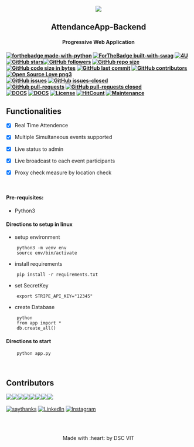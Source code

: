 <p align="center">
	<img src="https://user-images.githubusercontent.com/30529572/72455010-fb38d400-37e7-11ea-9c1e-8cdeb5f5906e.png" />
	<h2 align="center"> AttendanceApp-Backend  </h2>
	<h4 align="center"> Progressive Web Application <h4>
</p>

[![forthebadge made-with-python](http://ForTheBadge.com/images/badges/made-with-python.svg)](https://www.python.org/) [![ForTheBadge built-with-swag](http://ForTheBadge.com/images/badges/built-with-swag.svg)](https://GitHub.com/D-E-F-E-A-T/) [![4U](https://forthebadge.com/images/badges/for-you.svg)](https://github.com/GDGVIT/)
</br>
[![GitHub stars](https://img.shields.io/github/stars/GDGVIT/AttendanceApp-Backend.svg?style=social&label=Star&maxAge=2592000)](https://GitHub.com/GDGVIT/AttendanceApp-Backend/stargazers/)[![GitHub followers](https://img.shields.io/github/followers/D-E-F-E-A-T.svg?style=social&label=Follow&maxAge=2592000)](https://github.com/D-E-F-E-A-T?tab=followers)
[![GitHub repo size](https://img.shields.io/github/repo-size/GDGVIT/AttendanceApp-Backend.svg?logo=git&style=social)](https://github.com/GDGVIT/) [![GitHub code size in bytes](https://img.shields.io/github/languages/code-size/GDGVIT/AttendanceApp-Backend.svg?logo=python&style=social)](https://github.com/GDGVIT/AttendanceApp-Backend)
 [![GitHub last commit](https://img.shields.io/github/last-commit/GDGVIT/AttendanceApp-Backend.svg?color=critical&logo=github&style=social)](https://github.com/GDGVIT/AttendanceApp-Backend/) [![GitHub contributors](https://img.shields.io/github/contributors/GDGVIT/AttendanceApp-Backend.svg)](https://GitHub.com/GDGVIT/AttendanceApp-Backend/graphs/contributors/) [![Open Source Love png3](https://badges.frapsoft.com/os/v3/open-source.png?v=103)](https://github.com/ellerbrock/open-source-badges/)
 </br>
 [![GitHub issues](https://img.shields.io/github/issues/GDGVIT/AttendanceApp-Backend.svg)](https://GitHub.com/GDGVIT/AttendanceApp-Backend/issues/) [![GitHub issues-closed](https://img.shields.io/github/issues-closed/GDGVIT/AttendanceApp-Backend.svg)](https://GitHub.com/GDGVIT/AttendanceApp-Backend/issues?q=is%3Aissue+is%3Aclosed)
</br>
[![GitHub pull-requests](https://img.shields.io/github/issues-pr/GDGVIT/AttendanceApp-Backend.svg)](https://GitHub.com/GDGVIT/AttendanceApp-Backend/pull/) [![GitHub pull-requests closed](https://img.shields.io/github/issues-pr-closed/GDGVIT/AttendanceApp-Backend.svg)](https://GitHub.com/GDGVIT/AttendanceApp-Backend/pull/)
</br>
[![DOCS](https://img.shields.io/badge/Documentation-postman%20docs-green?style=flat-square&logo=appveyor)](https://documenter.getpostman.com/view/9118595/SWTBfJAv)
[![DOCS](https://img.shields.io/badge/Documentation-Testing%20Guide-green?style=flat-square&logo=appveyor)](https://github.com/D-E-F-E-A-T/AttendanceApp-Backend/blob/master/Guides/TestingGuide.md)
[![License](http://img.shields.io/:license-mit-blue.svg?style=flat-square)](http://badges.mit-license.org)
[![HitCount](http://hits.dwyl.io/D-E-F-E-A-T/AttendanceApp-Backend.svg)](http://hits.dwyl.io/D-E-F-E-A-T/AttendanceApp-Backend)
[![Maintenance](https://img.shields.io/badge/Maintained%3F-yes-green.svg)](https://GitHub.com/GDGVIT/AttendanceApp-Backend)

## Functionalities
- [x]  Real Time Attendence
- [x]  Multiple Simultaneous events supported
- [x]  Live status to admin
- [x]  Live broadcast to each event participants 
- [x]  Proxy check measure by location check


<br>


#### Pre-requisites:
  - Python3

#### Directions to setup in linux 
  - setup environment
```
    python3 -m venv env
    source env/bin/activate
```
  - install requirements
```
    pip install -r requirements.txt
```
  - set SecretKey
```
    export STRIPE_API_KEY="12345"
```
  - create Database
```
    python
    from app import *
    db.create_all()
```

#### Directions to start

```
    python app.py
```

<br>

## Contributors

[![](https://sourcerer.io/fame/D-E-F-E-A-T/GDGVIT/AttendanceApp-Backend/images/0)](https://sourcerer.io/fame/D-E-F-E-A-T/GDGVIT/AttendanceApp-Backend/links/0)[![](https://sourcerer.io/fame/D-E-F-E-A-T/GDGVIT/AttendanceApp-Backend/images/1)](https://sourcerer.io/fame/D-E-F-E-A-T/GDGVIT/AttendanceApp-Backend/links/1)[![](https://sourcerer.io/fame/D-E-F-E-A-T/GDGVIT/AttendanceApp-Backend/images/2)](https://sourcerer.io/fame/D-E-F-E-A-T/GDGVIT/AttendanceApp-Backend/links/2)[![](https://sourcerer.io/fame/D-E-F-E-A-T/GDGVIT/AttendanceApp-Backend/images/3)](https://sourcerer.io/fame/D-E-F-E-A-T/GDGVIT/AttendanceApp-Backend/links/3)[![](https://sourcerer.io/fame/D-E-F-E-A-T/GDGVIT/AttendanceApp-Backend/images/4)](https://sourcerer.io/fame/D-E-F-E-A-T/GDGVIT/AttendanceApp-Backend/links/4)[![](https://sourcerer.io/fame/D-E-F-E-A-T/GDGVIT/AttendanceApp-Backend/images/5)](https://sourcerer.io/fame/D-E-F-E-A-T/GDGVIT/AttendanceApp-Backend/links/5)[![](https://sourcerer.io/fame/D-E-F-E-A-T/GDGVIT/AttendanceApp-Backend/images/6)](https://sourcerer.io/fame/D-E-F-E-A-T/GDGVIT/AttendanceApp-Backend/links/6)[![](https://sourcerer.io/fame/D-E-F-E-A-T/GDGVIT/AttendanceApp-Backend/images/7)](https://sourcerer.io/fame/D-E-F-E-A-T/GDGVIT/AttendanceApp-Backend/links/7)
</br></br>
[![saythanks](https://img.shields.io/badge/say-thanks-ff69b4.svg)](https://github.com/D-E-F-E-A-T) 
[![LinkedIn](https://img.shields.io/static/v1.svg?label=Connect&message=@Kush&color=grey&logo=linkedin&labelColor=blue&style=social)](https://www.linkedin.com/in/kush-choudhary-567b38169?lipi=urn%3Ali%3Apage%3Ad_flagship3_profile_view_base_contact_details%3BDYkgbUGhTniMSRqOUkdN3A%3D%3D) [![Instagram](https://img.shields.io/badge/Instagram-follow-yellow.svg?logo=instagram&logoColor=white)](https://www.instagram.com/kush.philosopher/)

<br>
<br>

<p align="center">
	Made with :heart: by DSC VIT
</p>
